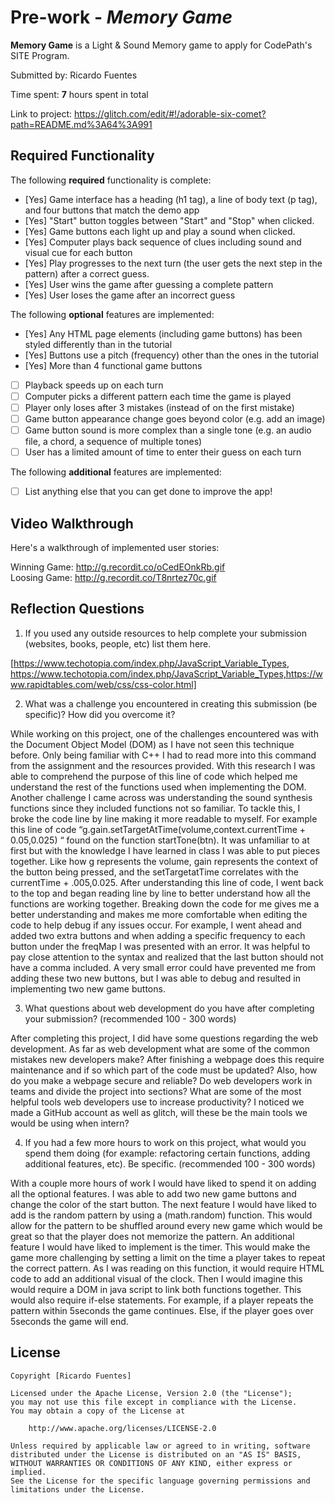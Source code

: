 # Pre-work - *Memory Game*

**Memory Game** is a Light & Sound Memory game to apply for CodePath's SITE Program. 

Submitted by: Ricardo Fuentes

Time spent: **7** hours spent in total

Link to project: https://glitch.com/edit/#!/adorable-six-comet?path=README.md%3A64%3A991
## Required Functionality

The following **required** functionality is complete:

* [Yes] Game interface has a heading (h1 tag), a line of body text (p tag), and four buttons that match the demo app
* [Yes] "Start" button toggles between "Start" and "Stop" when clicked. 
* [Yes] Game buttons each light up and play a sound when clicked. 
* [Yes] Computer plays back sequence of clues including sound and visual cue for each button
* [Yes] Play progresses to the next turn (the user gets the next step in the pattern) after a correct guess. 
* [Yes] User wins the game after guessing a complete pattern
* [Yes] User loses the game after an incorrect guess

The following **optional** features are implemented:

* [Yes] Any HTML page elements (including game buttons) has been styled differently than in the tutorial
* [Yes] Buttons use a pitch (frequency) other than the ones in the tutorial
* [Yes] More than 4 functional game buttons
* [ ] Playback speeds up on each turn
* [ ] Computer picks a different pattern each time the game is played
* [ ] Player only loses after 3 mistakes (instead of on the first mistake)
* [ ] Game button appearance change goes beyond color (e.g. add an image)
* [ ] Game button sound is more complex than a single tone (e.g. an audio file, a chord, a sequence of multiple tones)
* [ ] User has a limited amount of time to enter their guess on each turn

The following **additional** features are implemented:

- [ ] List anything else that you can get done to improve the app!

## Video Walkthrough

Here's a walkthrough of implemented user stories:

Winning Game: http://g.recordit.co/oCedEOnkRb.gif  
Loosing Game: http://g.recordit.co/T8nrtez70c.gif


## Reflection Questions
1. If you used any outside resources to help complete your submission (websites, books, people, etc) list them here. 

[https://www.techotopia.com/index.php/JavaScript_Variable_Types, https://www.techotopia.com/index.php/JavaScript_Variable_Types,https://www.rapidtables.com/web/css/css-color.html]

2. What was a challenge you encountered in creating this submission (be specific)? How did you overcome it?

While working on this project, one of the challenges encountered was with the Document Object Model (DOM) as I have not seen this technique before. Only being familiar with C++ I had to read more into this command from the assignment and the resources provided. With this research I was able to comprehend the purpose of this line of code which helped me understand the rest of the functions used when implementing the DOM. Another challenge I came across was understanding the sound synthesis functions since they included functions not so familiar. To tackle this, I broke the code line by line making it more readable to myself. For example this line of code “g.gain.setTargetAtTime(volume,context.currentTime + 0.05,0.025) “ found on the function startTone(btn). 
It was unfamiliar to at first but with the knowledge I have learned in class I was able to put pieces together. Like how g represents the volume, gain represents the context of the button being pressed, and the setTargetatTime correlates with the currentTime + .005,0.025. After understanding this line of code, I went back to the top and began reading line by line to better understand how all the functions are working together. Breaking down the code for me gives me a better understanding and makes me more comfortable when editing the code to help debug if any issues occur. For example, I went ahead and added two extra buttons and when adding a specific frequency to each button under the freqMap I was presented with an error. It was helpful to pay close attention to the syntax and realized that the last button should not have a comma included. A very small error could have prevented me from adding these two new buttons, but I was able to debug and resulted in implementing two new game buttons. 


3. What questions about web development do you have after completing your submission? (recommended 100 - 300 words) 

 After completing this project, I did have some questions regarding the web development. As far as web development what are some of the common mistakes new developers make? After finishing a webpage does this require maintenance and if so which part of the code must be updated? Also, how do you make a webpage secure and reliable? Do web developers work in teams and divide the project into sections? What are some of the most helpful tools web developers use to increase productivity? I noticed we made a GitHub account as well as glitch, will these be the main tools we would be using when intern? 

4. If you had a few more hours to work on this project, what would you spend them doing (for example: refactoring certain functions, adding additional features, etc). Be specific. (recommended 100 - 300 words) 

With a couple more hours of work I would have liked to spend it on adding all the optional features. I was able to add two new game buttons and change the color of the start button. The next feature I would have liked to add is the random pattern by using a (math.random) function. This would allow for the pattern to be shuffled around every new game which would be great so that the player does not memorize the pattern. An additional feature I would have liked to implement is the timer. This would make the game more challenging by setting a limit on the time a player takes to repeat the correct pattern. As I was reading on this function, it would require HTML code to add an additional visual of the clock. Then I would imagine this would require a DOM in java script to link both functions together. This would also require if-else statements. For example, if a player repeats the pattern within 5seconds the game continues. Else, if the player goes over 5seconds the game will end. 



## License

    Copyright [Ricardo Fuentes]

    Licensed under the Apache License, Version 2.0 (the "License");
    you may not use this file except in compliance with the License.
    You may obtain a copy of the License at

        http://www.apache.org/licenses/LICENSE-2.0

    Unless required by applicable law or agreed to in writing, software
    distributed under the License is distributed on an "AS IS" BASIS,
    WITHOUT WARRANTIES OR CONDITIONS OF ANY KIND, either express or implied.
    See the License for the specific language governing permissions and
    limitations under the License.